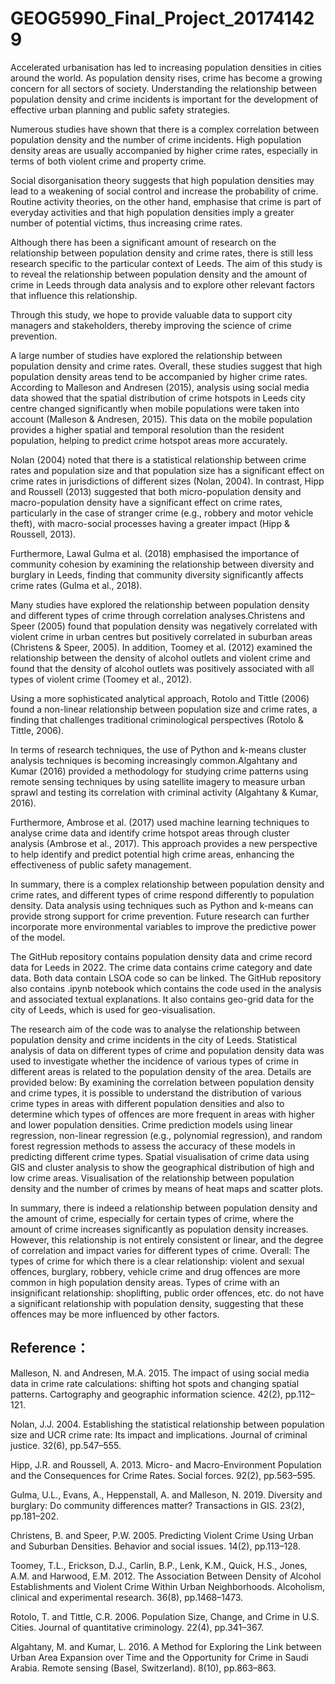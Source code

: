 # GEOG5990_Final_Project_201741429

Accelerated urbanisation has led to increasing population densities in cities around the world. As population density rises, crime has become a growing concern for all sectors of society. Understanding the relationship between population density and crime incidents is important for the development of effective urban planning and public safety strategies.<br>

Numerous studies have shown that there is a complex correlation between population density and the number of crime incidents. High population density areas are usually accompanied by higher crime rates, especially in terms of both violent crime and property crime.<br>

Social disorganisation theory suggests that high population densities may lead to a weakening of social control and increase the probability of crime. Routine activity theories, on the other hand, emphasise that crime is part of everyday activities and that high population densities imply a greater number of potential victims, thus increasing crime rates.<br>

Although there has been a significant amount of research on the relationship between population density and crime rates, there is still less research specific to the particular context of Leeds. The aim of this study is to reveal the relationship between population density and the amount of crime in Leeds through data analysis and to explore other relevant factors that influence this relationship.<br>

Through this study, we hope to provide valuable data to support city managers and stakeholders, thereby improving the science of crime prevention.<br>

A large number of studies have explored the relationship between population density and crime rates. Overall, these studies suggest that high population density areas tend to be accompanied by higher crime rates. According to Malleson and Andresen (2015), analysis using social media data showed that the spatial distribution of crime hotspots in Leeds city centre changed significantly when mobile populations were taken into account (Malleson & Andresen, 2015). This data on the mobile population provides a higher spatial and temporal resolution than the resident population, helping to predict crime hotspot areas more accurately.<br>

Nolan (2004) noted that there is a statistical relationship between crime rates and population size and that population size has a significant effect on crime rates in jurisdictions of different sizes (Nolan, 2004). In contrast, Hipp and Roussell (2013) suggested that both micro-population density and macro-population density have a significant effect on crime rates, particularly in the case of stranger crime (e.g., robbery and motor vehicle theft), with macro-social processes having a greater impact (Hipp & Roussell, 2013).<br>

Furthermore, Lawal Gulma et al. (2018) emphasised the importance of community cohesion by examining the relationship between diversity and burglary in Leeds, finding that community diversity significantly affects crime rates (Gulma et al., 2018).<br>

Many studies have explored the relationship between population density and different types of crime through correlation analyses.Christens and Speer (2005) found that population density was negatively correlated with violent crime in urban centres but positively correlated in suburban areas (Christens & Speer, 2005). In addition, Toomey et al. (2012) examined the relationship between the density of alcohol outlets and violent crime and found that the density of alcohol outlets was positively associated with all types of violent crime (Toomey et al., 2012).<br>

Using a more sophisticated analytical approach, Rotolo and Tittle (2006) found a non-linear relationship between population size and crime rates, a finding that challenges traditional criminological perspectives (Rotolo & Tittle, 2006).<br>

In terms of research techniques, the use of Python and k-means cluster analysis techniques is becoming increasingly common.Algahtany and Kumar (2016) provided a methodology for studying crime patterns using remote sensing techniques by using satellite imagery to measure urban sprawl and testing its correlation with criminal activity (Algahtany & Kumar, 2016).<br>

Furthermore, Ambrose et al. (2017) used machine learning techniques to analyse crime data and identify crime hotspot areas through cluster analysis (Ambrose et al., 2017). This approach provides a new perspective to help identify and predict potential high crime areas, enhancing the effectiveness of public safety management.<br>

In summary, there is a complex relationship between population density and crime rates, and different types of crime respond differently to population density. Data analysis using techniques such as Python and k-means can provide strong support for crime prevention. Future research can further incorporate more environmental variables to improve the predictive power of the model.<br>

The GitHub repository contains population density data and crime record data for Leeds in 2022. The crime data contains crime category and date data. Both data contain LSOA code so can be linked. The GitHub repository also contains .ipynb notebook which contains the code used in the analysis and associated textual explanations. It also contains geo-grid data for the city of Leeds, which is used for geo-visualisation.<br>

The research aim of the code was to analyse the relationship between population density and crime incidents in the city of Leeds. Statistical analysis of data on different types of crime and population density data was used to investigate whether the incidence of various types of crime in different areas is related to the population density of the area. Details are provided below:
By examining the correlation between population density and crime types, it is possible to understand the distribution of various crime types in areas with different population densities and also to determine which types of offences are more frequent in areas with higher and lower population densities. Crime prediction models using linear regression, non-linear regression (e.g., polynomial regression), and random forest regression methods to assess the accuracy of these models in predicting different crime types. Spatial visualisation of crime data using GIS and cluster analysis to show the geographical distribution of high and low crime areas. Visualisation of the relationship between population density and the number of crimes by means of heat maps and scatter plots.<br>

In summary, there is indeed a relationship between population density and the amount of crime, especially for certain types of crime, where the amount of crime increases significantly as population density increases. However, this relationship is not entirely consistent or linear, and the degree of correlation and impact varies for different types of crime. Overall: The types of crime for which there is a clear relationship: violent and sexual offences, burglary, robbery, vehicle crime and drug offences are more common in high population density areas. Types of crime with an insignificant relationship: shoplifting, public order offences, etc. do not have a significant relationship with population density, suggesting that these offences may be more influenced by other factors.

## Reference：

Malleson, N. and Andresen, M.A. 2015. The impact of using social media data in crime rate calculations: shifting hot spots and changing spatial patterns. Cartography and geographic information science. 42(2), pp.112–121.<br>

Nolan, J.J. 2004. Establishing the statistical relationship between population size and UCR crime rate: Its impact and implications. Journal of criminal justice. 32(6), pp.547–555.<br>

Hipp, J.R. and Roussell, A. 2013. Micro- and Macro-Environment Population and the Consequences for Crime Rates. Social forces. 92(2), pp.563–595.<br>

Gulma, U.L., Evans, A., Heppenstall, A. and Malleson, N. 2019. Diversity and burglary: Do community differences matter? Transactions in GIS. 23(2), pp.181–202.<br>

Christens, B. and Speer, P.W. 2005. Predicting Violent Crime Using Urban and Suburban Densities. Behavior and social issues. 14(2), pp.113–128.<br>

Toomey, T.L., Erickson, D.J., Carlin, B.P., Lenk, K.M., Quick, H.S., Jones, A.M. and Harwood, E.M. 2012. The Association Between Density of Alcohol Establishments and Violent Crime Within Urban Neighborhoods. Alcoholism, clinical and experimental research. 36(8), pp.1468–1473.<br>

Rotolo, T. and Tittle, C.R. 2006. Population Size, Change, and Crime in U.S. Cities. Journal of quantitative criminology. 22(4), pp.341–367.<br>

Algahtany, M. and Kumar, L. 2016. A Method for Exploring the Link between Urban Area Expansion over Time and the Opportunity for Crime in Saudi Arabia. Remote sensing (Basel, Switzerland). 8(10), pp.863–863.<br>
